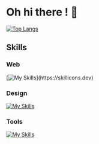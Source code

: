 # Oh hi there ! 👋

[![Top Langs](https://github-readme-stats.vercel.app/api/top-langs/?username=roodyprog&layout=compact)](https://github.com/roodyprog)

## Skills

### Web
[![My Skills](https://skillicons.dev/icons?i=html,css,js,nodejs,react,)](https://skillicons.dev)

### Design
[![My Skills](https://skillicons.dev/icons?i=figma,xd)](https://skillicons.dev)

### Tools
[![My Skills](https://skillicons.dev/icons?i=docker,nginx)](https://skillicons.dev)
